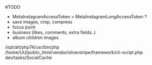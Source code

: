 
#TODO
- MetaInstagramAccessToken > MetaInstagramLongAccessToken ?
- save images, crop, compress
- focus point
- business (likes, comments, extra fields..)
- album children images

/opt/alt/php74/usr/bin/php /home/UU/public_html/vendor/silverstripe/framework/cli-script.php dev/tasks/SocialCache
